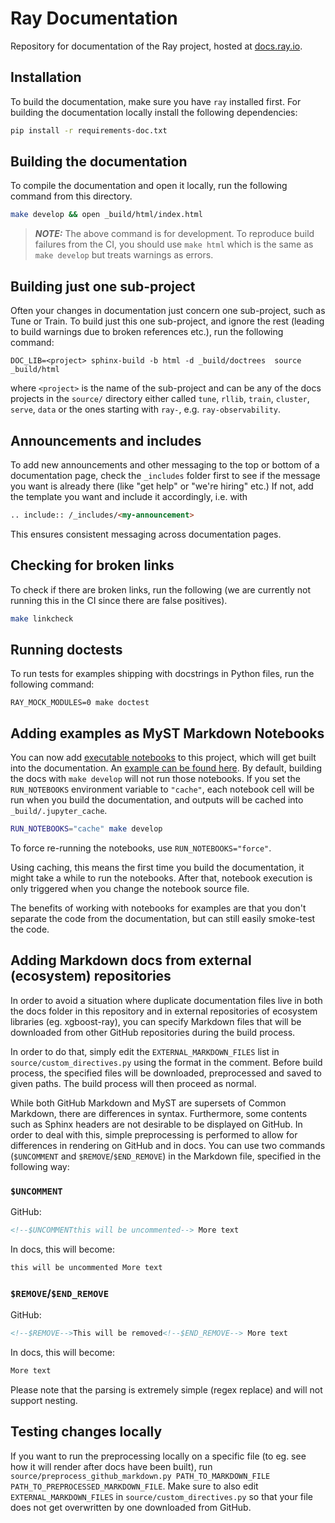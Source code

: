 # Ray Documentation

Repository for documentation of the Ray project, hosted at [docs.ray.io](https://docs.ray.io).

## Installation

To build the documentation, make sure you have `ray` installed first.
For building the documentation locally install the following dependencies:

```bash
pip install -r requirements-doc.txt
```

## Building the documentation

To compile the documentation and open it locally, run the following command from this directory.

```bash
make develop && open _build/html/index.html
```

> **_NOTE:_**  The above command is for development. To reproduce build failures from the
> CI, you should use `make html` which is the same as `make develop` but treats warnings as errors.

## Building just one sub-project

Often your changes in documentation just concern one sub-project, such as Tune or Train.
To build just this one sub-project, and ignore the rest
(leading to build warnings due to broken references etc.), run the following command:

```shell
DOC_LIB=<project> sphinx-build -b html -d _build/doctrees  source _build/html
```
where `<project>` is the name of the sub-project and can be any of the docs projects in the `source/`
directory either called `tune`, `rllib`, `train`, `cluster`, `serve`, `data` or the ones starting
with `ray-`, e.g. `ray-observability`.

## Announcements and includes

To add new announcements and other messaging to the top or bottom of a documentation page,
check the `_includes` folder first to see if the message you want is already there (like "get help"
or "we're hiring" etc.)
If not, add the template you want and include it accordingly, i.e. with

```markdown
.. include:: /_includes/<my-announcement>
```

This ensures consistent messaging across documentation pages.

## Checking for broken links

To check if there are broken links, run the following (we are currently not running this
in the CI since there are false positives).

```bash
make linkcheck
```

## Running doctests

To run tests for examples shipping with docstrings in Python files, run the following command:

```shell
RAY_MOCK_MODULES=0 make doctest
```

## Adding examples as MyST Markdown Notebooks

You can now add [executable notebooks](https://myst-nb.readthedocs.io/en/latest/use/markdown.html) to this project,
which will get built into the documentation.
An [example can be found here](./source/serve/tutorials/rllib.md).
By default, building the docs with `make develop` will not run those notebooks.
If you set the `RUN_NOTEBOOKS` environment variable to `"cache"`, each notebook cell will be run when you build the
documentation, and outputs will be cached into `_build/.jupyter_cache`.

```bash
RUN_NOTEBOOKS="cache" make develop
```

To force re-running the notebooks, use `RUN_NOTEBOOKS="force"`.

Using caching, this means the first time you build the documentation, it might take a while to run the notebooks.
After that, notebook execution is only triggered when you change the notebook source file.

The benefits of working with notebooks for examples are that you don't separate the code from the documentation, but can still easily smoke-test the code.

## Adding Markdown docs from external (ecosystem) repositories

In order to avoid a situation where duplicate documentation files live in both the docs folder
in this repository and in external repositories of ecosystem libraries (eg. xgboost-ray), you can
specify Markdown files that will be downloaded from other GitHub repositories during the build process.

In order to do that, simply edit the `EXTERNAL_MARKDOWN_FILES` list in `source/custom_directives.py`
using the format in the comment. Before build process, the specified files will be downloaded, preprocessed
and saved to given paths. The build process will then proceed as normal.

While both GitHub Markdown and MyST are supersets of Common Markdown, there are differences in syntax.
Furthermore, some contents such as Sphinx headers are not desirable to be displayed on GitHub.
In order to deal with this, simple preprocessing is performed to allow for differences
in rendering on GitHub and in docs. You can use two commands (`$UNCOMMENT` and `$REMOVE`/`$END_REMOVE`)
in the Markdown file, specified in the following way:

### `$UNCOMMENT`

GitHub:

```html
<!--$UNCOMMENTthis will be uncommented--> More text
```

In docs, this will become:

```html
this will be uncommented More text
```

### `$REMOVE`/`$END_REMOVE`

GitHub:

```html
<!--$REMOVE-->This will be removed<!--$END_REMOVE--> More text
```

In docs, this will become:

```html
More text
```

Please note that the parsing is extremely simple (regex replace) and will not support nesting.

## Testing changes locally

If you want to run the preprocessing locally on a specific file (to eg. see how it will render after docs have been built), run `source/preprocess_github_markdown.py PATH_TO_MARKDOWN_FILE PATH_TO_PREPROCESSED_MARKDOWN_FILE`. Make sure to also edit `EXTERNAL_MARKDOWN_FILES` in `source/custom_directives.py` so that your file does not get overwritten by one downloaded from GitHub.
